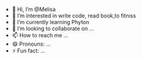 - 👋 Hi, I’m @Melisa
- 👀 I’m interested in write code, read book,to fitnıss 
- 🌱 I’m currently learning Phyton 
- 💞️ I’m looking to collaborate on ...
- 📫 How to reach me ...
- 😄 Pronouns: ...
- ⚡ Fun fact: ...

<!---
Melisa-debug/Melisa-debug is a ✨ special ✨ repository because its `README.md` (this file) appears on your GitHub profile.
You can click the Preview link to take a look at your changes.
--->
